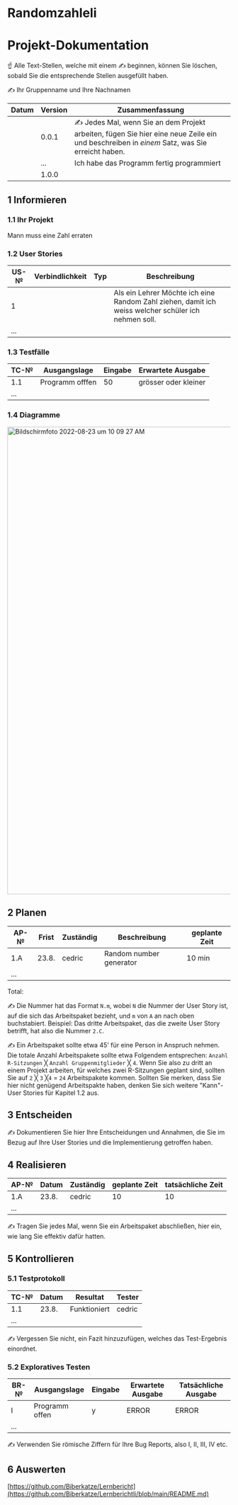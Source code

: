 # Randomzahleli

# Projekt-Dokumentation

☝️ Alle Text-Stellen, welche mit einem ✍️ beginnen, können Sie löschen, sobald Sie die entsprechende Stellen ausgefüllt haben.

✍️ Ihr Gruppenname und Ihre Nachnamen

| Datum | Version | Zusammenfassung                                              |
| ----- | ------- | ------------------------------------------------------------ |
|       | 0.0.1   | ✍️ Jedes Mal, wenn Sie an dem Projekt arbeiten, fügen Sie hier eine neue Zeile ein und beschreiben in *einem* Satz, was Sie erreicht haben. |
|       | ...     | Ich habe das Programm fertig programmiert                    |
|       | 1.0.0   |                                                              |

## 1 Informieren

### 1.1 Ihr Projekt

Mann muss eine Zahl erraten

### 1.2 User Stories

| US-№ | Verbindlichkeit | Typ  | Beschreibung                                                                                        |
| ---- | --------------- | ---- | ----------------------------------------------------------------------------------------------------|
| 1    |                 |      | Als ein Lehrer Möchte ich eine Random Zahl ziehen, damit ich weiss welcher schüler ich nehmen soll. |
| ...  |                 |      |                                                                                                     |

### 1.3 Testfälle

| TC-№ | Ausgangslage  | Eingabe | Erwartete Ausgabe  |
| ---- | ------------- | ------- | ------------------ |
| 1.1  |Programm offfen|  50     |grösser oder kleiner|
| ...  |               |         |                    |

### 1.4 Diagramme
<img width="1056" alt="Bildschirmfoto 2022-08-23 um 10 09 27 AM" src="https://user-images.githubusercontent.com/89131189/186106749-f83b4b7f-edd9-4067-bf30-4b2bde82c3b9.png">

## 2 Planen

| AP-№ | Frist | Zuständig | Beschreibung            | geplante Zeit |
| ---- | ----- | --------- | ----------------------- | ------------- |
| 1.A  |23.8.  |   cedric  |  Random number generator|       10 min  |
| ...  |       |           |                         |               |

Total: 

✍️ Die Nummer hat das Format `N.m`, wobei `N` die Nummer der User Story ist, auf die sich das Arbeitspaket bezieht, und `m` von `A` an nach oben buchstabiert. Beispiel: Das dritte Arbeitspaket, das die zweite User Story betrifft, hat also die Nummer `2.C`.

✍️ Ein Arbeitspaket sollte etwa 45' für eine Person in Anspruch nehmen. Die totale Anzahl Arbeitspakete sollte etwa Folgendem entsprechen: `Anzahl R-Sitzungen` ╳ `Anzahl Gruppenmitglieder` ╳ `4`. Wenn Sie also zu dritt an einem Projekt arbeiten, für welches zwei R-Sitzungen geplant sind, sollten Sie auf `2` ╳ `3` ╳`4` = `24` Arbeitspakete kommen. Sollten Sie merken, dass Sie hier nicht genügend Arbeitspakte haben, denken Sie sich weitere "Kann"-User Stories für Kapitel 1.2 aus.

## 3 Entscheiden

✍️ Dokumentieren Sie hier Ihre Entscheidungen und Annahmen, die Sie im Bezug auf Ihre User Stories und die Implementierung getroffen haben.

## 4 Realisieren

| AP-№ | Datum | Zuständig | geplante Zeit | tatsächliche Zeit |
| ---- | ----- | --------- | ------------- | ----------------- |
| 1.A  | 23.8. |  cedric   |   10          |     10            |
| ...  |       |           |               |                   |

✍️ Tragen Sie jedes Mal, wenn Sie ein Arbeitspaket abschließen, hier ein, wie lang Sie effektiv dafür hatten.

## 5 Kontrollieren

### 5.1 Testprotokoll

| TC-№ | Datum | Resultat   | Tester |
| ---- | ----- | ---------- | ------ |
| 1.1  | 23.8. |Funktioniert| cedric |
| ...  |       |            |        |

✍️ Vergessen Sie nicht, ein Fazit hinzuzufügen, welches das Test-Ergebnis einordnet.

### 5.2 Exploratives Testen

| BR-№ | Ausgangslage | Eingabe | Erwartete Ausgabe | Tatsächliche Ausgabe |
| ---- | ------------ | ------- | ----------------- | -------------------- |
| I    |Programm offen|   y     |      ERROR        |         ERROR        |
| ...  |              |         |                   |                      |

✍️ Verwenden Sie römische Ziffern für Ihre Bug Reports, also I, II, III, IV etc.

## 6 Auswerten

[https://github.com/Biberkatze/Lernbericht](https://github.com/Biberkatze/Lernberichtli/blob/main/README.md)
